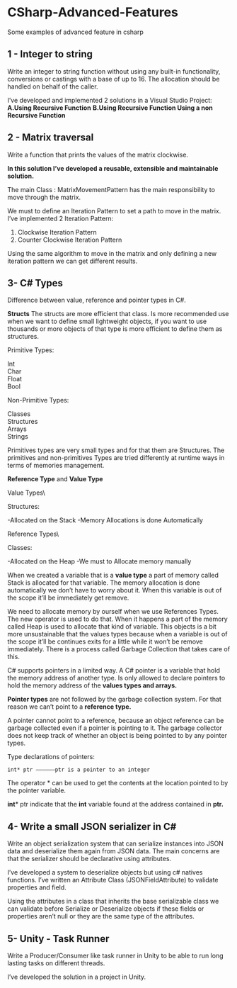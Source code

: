 # CSharp-Advanced-Features
Some examples of advanced feature in csharp

1 - Integer to string
  -
  Write an integer to string function without using any built-in functionality, conversions or castings with a base of up to 16. The allocation should be handled on behalf of the caller.

I’ve developed and implemented 2 solutions in a Visual Studio Project: 
  **A.Using Recursive Function** 
  **B.Using Recursive Function Using a non Recursive Function**
  
2 - Matrix traversal
  -
  Write a function that prints the values of the matrix clockwise.

**In this solution I’ve developed a reusable, extensible and maintainable solution.**

The main Class : MatrixMovementPattern has the main responsibility to move through the matrix.

We must to define an Iteration Pattern to set a path to move in the matrix. I’ve implemented 2 Iteration Pattern:

1. Clockwise Iteration Pattern
2. Counter Clockwise Iteration Pattern

Using the same algorithm to move in the matrix and only defining a new iteration pattern we can get different results.

3- C# Types
  -
  Difference between value, reference and pointer types in C#.
  
**Structs**
The structs are more efficient that class. Is more recommended use when we want to define small lightweight objects, if you want to use thousands or more objects of that type is more efficient to define them as structures.

Primitive Types:

Int\
Char\
Float\
Bool

Non-Primitive Types:

Classes\
Structures\
Arrays\
Strings

Primitives types are very small types and for that them are Structures.
The primitives and non-primitives Types are tried differently at runtime ways in terms of memories management.

**Reference Type** and **Value Type**

Value Types\

Structures:

-Allocated on the Stack
-Memory Allocations is done Automatically

Reference Types\

Classes:

-Allocated on the Heap
-We must to Allocate memory manually

When we created a variable that is a **value type** a part of memory called Stack is allocated for that variable. The memory allocation is done automatically we don’t have to worry about it. When this variable is out of the scope it’ll be immediately get remove.

We need to allocate memory by ourself when we use References Types. The new operator is used to do that. When it happens a part of the memory called Heap is used to allocate that kind of variable. This objects is a bit more unsustainable that the values types because when a variable is out of the scope it’ll be continues exits for a little while it won’t be remove immediately. There is a process called Garbage Collection that takes care of this.

C# supports pointers in a limited way. A C# pointer is a variable that hold the memory address of another type. Is only allowed to declare pointers to hold the memory address of the **values types and arrays.**

**Pointer types** are not followed by the garbage collection system. For that reason we can’t point to a **reference type.**

A pointer cannot point to a reference, because an object reference can be garbage collected even if a pointer is pointing to it. The garbage collector does not keep track of whether an object is being pointed to by any pointer types.

Type declarations of pointers:

```
int* ptr ——————ptr is a pointer to an integer
```

The operator * can be used to get the contents at the location pointed to by the pointer variable.

**int*** ptr indicate that the **int** variable found at the address contained in **ptr.**

4- Write a small JSON serializer in C#
  -
  Write an object serialization system that can serialize instances into JSON data and deserialize them again from JSON data. The main concerns are that the serializer should be declarative using attributes.
  
I’ve developed a system to deserialize objects but using c# natives functions.
I’ve written an Attribute Class (JSONFieldAttribute) to validate properties and field.

Using the attributes in a class that inherits the base serializable class we can validate before Serialize or Deserialize objects if these fields or properties aren’t null or they are the same type of the attributes.

5- Unity - Task Runner
  -
  Write a Producer/Consumer like task runner in Unity to be able to run long lasting tasks on different threads.
  
  I’ve developed the solution in a project in Unity.

